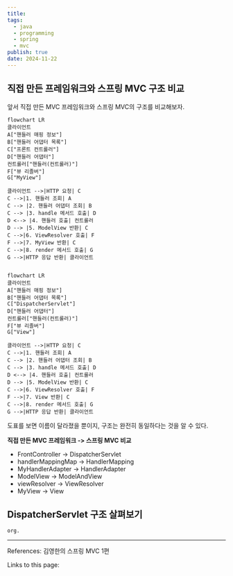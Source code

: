 ```yaml
---
title: 
tags:
  - java
  - programming
  - spring
  - mvc
publish: true
date: 2024-11-22
---
```

## 직접 만든 프레임워크와 스프링 MVC 구조 비교

앞서 직접 만든 MVC 프레임워크와 스프링 MVC의 구조를 비교해보자.

```mermaid title="직접 만든 MVC 프레임워크 구조"
flowchart LR
클라이언트
A["핸들러 매핑 정보"]
B["핸들러 어댑터 목록"]
C["프론트 컨트롤러"]
D["핸들러 어댑터"]
컨트롤러["핸들러(컨트롤러)"]
F["뷰 리졸버"]
G["MyView"]

클라이언트 -->|HTTP 요청| C
C -->|1. 핸들러 조회| A
C --> |2. 핸들러 어댑터 조회| B
C --> |3. handle 메서드 호출| D
D <--> |4. 핸들러 호출| 컨트롤러
D --> |5. ModelView 반환| C
C -->|6. ViewResolver 호출| F
F -->|7. MyView 반환| C
C -->|8. render 메서드 호출| G
G -->|HTTP 응답 반환| 클라이언트


```

```mermaid title="SpringMVC 구조"
flowchart LR
클라이언트
A["핸들러 매핑 정보"]
B["핸들러 어댑터 목록"]
C["DispatcherServlet"]
D["핸들러 어댑터"]
컨트롤러["핸들러(컨트롤러)"]
F["뷰 리졸버"]
G["View"]

클라이언트 -->|HTTP 요청| C
C -->|1. 핸들러 조회| A
C --> |2. 핸들러 어댑터 조회| B
C --> |3. handle 메서드 호출| D
D <--> |4. 핸들러 호출| 컨트롤러
D --> |5. ModelView 반환| C
C -->|6. ViewResolver 호출| F
F -->|7. View 반환| C
C -->|8. render 메서드 호출| G
G -->|HTTP 응답 반환| 클라이언트
```
도표를 보면 이름이 달라졌을 뿐이지, 구조는 완전히 동일하다는 것을 알 수 있다.

**직접 만든 MVC 프레임워크 -> 스프링 MVC 비교**
- FrontController -> DispatcherServlet
- handlerMappingMap -> HandlerMapping
- MyHandlerAdapter -> HandlerAdapter
- ModelView -> ModelAndView
- viewResolver -> ViewResolver
- MyView -> View

## DispatcherServlet 구조 살펴보기
`org.`

---
References: 김영한의 스프링 MVC 1편

Links to this page: 